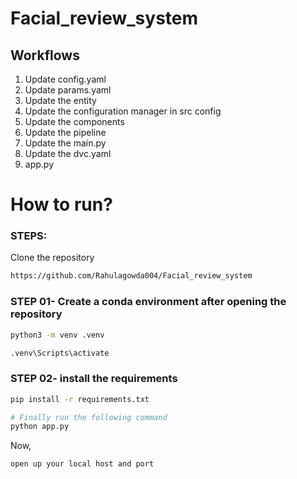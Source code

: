 # Facial_review_system

## Workflows

1. Update config.yaml
3. Update params.yaml
4. Update the entity
5. Update the configuration manager in src config
6. Update the components
7. Update the pipeline 
8. Update the main.py
9. Update the dvc.yaml
10. app.py

# How to run?
### STEPS:

Clone the repository

```bash
https://github.com/Rahulagowda004/Facial_review_system
```
### STEP 01- Create a conda environment after opening the repository

```bash
python3 -m venv .venv
```

```bash
.venv\Scripts\activate
```

### STEP 02- install the requirements
```bash
pip install -r requirements.txt
```

```bash
# Finally run the following command
python app.py
```

Now,
```bash
open up your local host and port
```